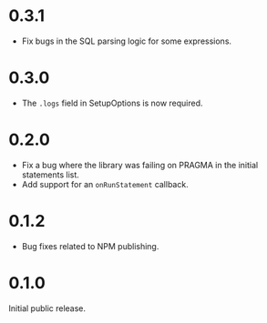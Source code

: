 
# 0.3.1

 - Fix bugs in the SQL parsing logic for some expressions.

# 0.3.0

 - The `.logs` field in SetupOptions is now required.

# 0.2.0

 - Fix a bug where the library was failing on PRAGMA in the initial statements list.
 - Add support for an `onRunStatement` callback.

# 0.1.2

- Bug fixes related to NPM publishing.


# 0.1.0

Initial public release.
